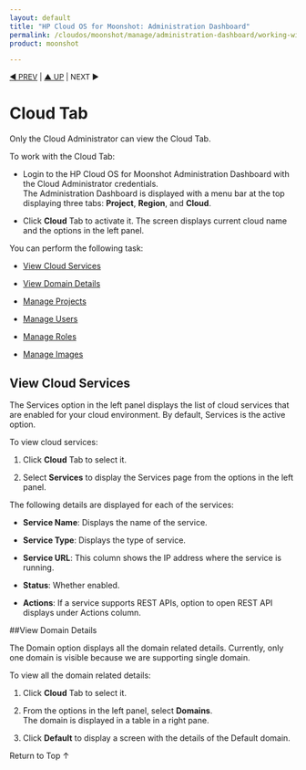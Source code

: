 ```yaml
---
layout: default
title: "HP Cloud OS for Moonshot: Administration Dashboard"
permalink: /cloudos/moonshot/manage/administration-dashboard/working-with-cloud-tab/
product: moonshot

---
```


<script>

function PageRefresh {
onLoad="window.refresh"
}

PageRefresh();

</script>

<p style="font-size: small;"> <a href="/cloudos/moonshot/manage/">&#9664; PREV</a> | <a href="/cloudos/moonshot/manage">&#9650; UP</a> | NEXT &#9654; </p>

# Cloud Tab #

Only the Cloud Administrator can view the Cloud Tab.

To work with the Cloud Tab:

* Login to the HP Cloud OS for Moonshot Administration Dashboard with the Cloud Administrator credentials. <br>The Administration Dashboard is displayed with a menu bar at the top displaying three tabs: **Project**, **Region**, and **Cloud**.

* Click **Cloud** Tab to activate it. The screen displays current cloud name and the options in the left panel.

You can perform the following task:

* <a href="#View Cloud Services">View Cloud Services</a>

*  <a href="#View Domain Details">View Domain Details</a>

*  [Manage Projects](http://cloudos/moonshot/manage/administration-dashboard/cloud-projects/)

*  [Manage Users](http://cloudos/moonshot/manage/administration-dashboard/cloud-users)

*  [Manage Roles](http://cloudos/moonshot/manage/administration-dashboard/cloud-roles)

*  [Manage Images](http://cloudos/moonshot/manage/administration-dashboard/cloud-images)


## View Cloud Services <a name= "View Cloud Services"></a>

The Services option in the left panel displays the list of cloud services that are enabled for your cloud environment. By default, Services is the active option.

To view cloud services:

1. Click **Cloud** Tab to select it.

2. Select **Services** to display the Services page from the options in the left panel.

The following details are displayed for each of the services:

* **Service Name**: Displays the name of the service.

* **Service Type**: Displays the type of service.

* **Service URL**: This column shows the IP address where the service is running.

* **Status**: Whether enabled. 

* **Actions**: If a service supports REST APIs, option to open REST API displays under Actions column.


##View Domain Details <a name= "View Domain Details"></a> 

The Domain option displays all the domain related details. Currently, only one domain is visible because we are supporting single domain. 

To view all the domain related details:

1. Click **Cloud** Tab to select it.

2. From the options in the left panel, select **Domains**. <br>The domain is displayed in a table in a right pane.

3. Click **Default** to display a screen with the details of the Default domain.




<a href="#top" style="padding:14px 0px 14px 0px; text-decoration: none;"> Return to Top &#8593; </a>
